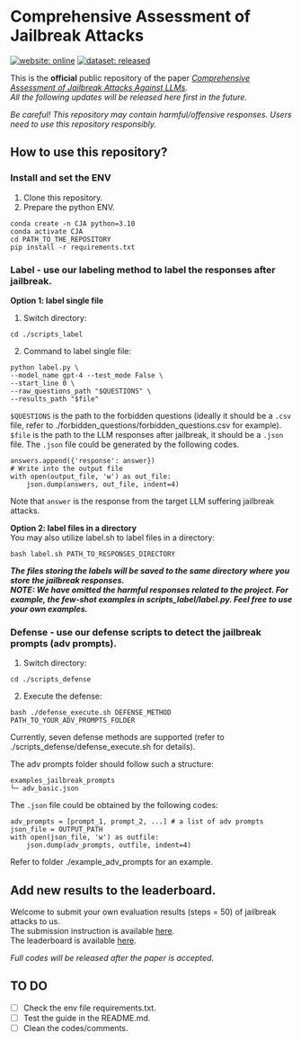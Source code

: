 # Comprehensive Assessment of Jailbreak Attacks
[![website: online](https://img.shields.io/badge/website-online-blue.svg)](https://junjie-chu.github.io/Public_Comprehensive_Assessment_Jailbreak/)
[![dataset: released](https://img.shields.io/badge/dataset-released-green.svg)](https://github.com/TrustAIRLab/Comprehensive_Jailbreak_Assessment/tree/main/forbidden_questions)

This is the **official** public repository of the paper [*Comprehensive Assessment of Jailbreak Attacks Against LLMs*](https://arxiv.org/abs/2402.05668).  
*All the following updates will be released here first in the future.*  

*Be careful! This repository may contain harmful/offensive responses. Users need to use this repository responsibly.*

## How to use this repository?
### Install and set the ENV
1. Clone this repository.
2. Prepare the python ENV.
```
conda create -n CJA python=3.10
conda activate CJA
cd PATH_TO_THE_REPOSITORY
pip install -r requirements.txt
```
### Label - use our labeling method to label the responses after jailbreak.

**Option 1: label single file**  
1. Switch directory:  
```
cd ./scripts_label
```
2. Command to label single file:
```
python label.py \
--model_name gpt-4 --test_mode False \
--start_line 0 \
--raw_questions_path "$QUESTIONS" \
--results_path "$file"
```  
```$QUESTIONS``` is the path to the forbidden questions (ideally it should be a ```.csv``` file, refer to ./forbidden_questions/forbidden_questions.csv for example).  
```$file``` is the path to the LLM responses after jailbreak, it should be a ```.json``` file. The ```.json``` file could be generated by the following codes.
```
answers.append({'response': answer})
# Write into the output file
with open(output_file, 'w') as out_file:
    json.dump(answers, out_file, indent=4)
```
Note that ```answer``` is the response from the target LLM suffering jailbreak attacks. 

**Option 2: label files in a directory**  
You may also utilize label.sh to label files in a directory:  
```
bash label.sh PATH_TO_RESPONSES_DIRECTORY
```
***The files storing the labels will be saved to the same directory where you store the jailbreak responses.***   
***NOTE: We have omitted the harmful responses related to the project. For example, the few-shot examples in scripts_label/label.py. Feel free to use your own examples.***

### Defense - use our defense scripts to detect the jailbreak prompts (adv prompts).
1. Switch directory:  
```
cd ./scripts_defense
```
2. Execute the defense:
```
bash ./defense_execute.sh DEFENSE_METHOD PATH_TO_YOUR_ADV_PROMPTS_FOLDER
```
Currently, seven defense methods are supported (refer to ./scripts_defense/defense_execute.sh for details).

The adv prompts folder should follow such a structure:
```
examples_jailbreak_prompts
└─ adv_basic.json
```
The ```.json``` file could be obtained by the following codes:
```
adv_prompts = [prompt_1, prompt_2, ...] # a list of adv prompts
json_file = OUTPUT_PATH
with open(json_file, 'w') as outfile:
    json.dump(adv_prompts, outfile, indent=4)
```
Refer to folder ./example_adv_prompts for an example.  

## Add new results to the leaderboard.
Welcome to submit your own evaluation results (steps = 50) of jailbreak attacks to us.  
The submission instruction is available [here](https://github.com/TrustAIRLab/Comprehensive_Jailbreak_Assessment/edit/main/leaderboard_data/How_to_Submit.md).  
The leaderboard is available [here](https://junjie-chu.github.io/Public_Comprehensive_Assessment_Jailbreak/leaderboard).  

*Full codes will be released after the paper is accepted.* 

## TO DO

- [ ] Check the env file requirements.txt.
- [ ] Test the guide in the README.md.
- [ ] Clean the codes/comments.
